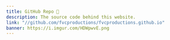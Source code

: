 ```yaml
---
title: GitHub Repo 🔧️
description: The source code behind this website.
link: "//github.com/fvcproductions/fvcproductions.github.io"
banner: https://i.imgur.com/HDWpwvE.png
---
```

